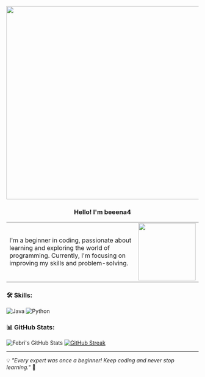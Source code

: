 
<p align="center">
  <img src="https://media.giphy.com/media/VbjGDid2RXgTjheXo2/giphy.gif" width="900" height="506">
</p>

<h3 align="center">
  Hello! I'm beeena4
</h3>

<table>
  <tr>
    <td>
      <p>
       I'm a beginner in coding,
       passionate about learning and exploring the world of programming. 
       Currently, I'm focusing on improving my skills and problem-solving. 
      </p>
    </td>
    <td>
      <img src="https://media4.giphy.com/media/v1.Y2lkPTc5MGI3NjExMDdrNDIzemNzbHI3Y2FnNjN6MG52cjljdjlncXNnN3FkeDloNXloaiZlcD12MV9pbnRlcm5hbF9naWZfYnlfaWQmY3Q9Zw/xJHHJ47LgAP1Y7IE0b/giphy.gif" width="150">
    </td>
  </tr>
</table>

### 🛠️ Skills:
![Java](https://img.shields.io/badge/Java-007396?style=for-the-badge&logo=java&logoColor=white)
![Python](https://img.shields.io/badge/Python-3776AB?style=for-the-badge&logo=python&logoColor=white)

### 📊 GitHub Stats:
![Febri's GitHub Stats](https://github-readme-stats.vercel.app/api?username=beeena4&show_icons=true&theme=radical)
[![GitHub Streak](https://streak-stats.demolab.com/?user=beeena4&theme=radical)](https://git.io/streak-stats)


---
💡 *"Every expert was once a beginner! Keep coding and never stop learning."* 🚀
